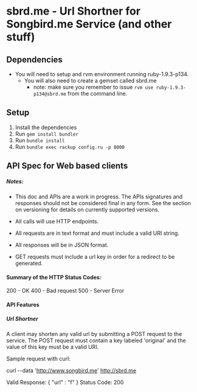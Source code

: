 # sbrd.me - Url Shortner for Songbird.me Service (and other stuff)

## Dependencies
* You will need to setup and rvm environment running ruby-1.9.3-p134.
  * You will also need to create a gemset called sbrd.me
    * note: make sure you remember to issue `rvm use ruby-1.9.3-p134@sbrd.me` from the command line.
  
## Setup 
1. Install the dependencies
2. Run `gem install bundler`
3. Run `bundle install`
4. Run `bundle exec rackup config.ru -p 8000`

## API Spec for Web based clients

##### Notes:

- This doc and APIs are a work in progress.  The APIs signatures and responses should not be considered final in any form.
See the section on versioning for details on currently supported versions.

- All calls will use HTTP endpoints.
- All requests are in text format and must include a valid URI string.
- All responses will be in JSON format.
- GET requests must include a url key in order for a redirect to be generated. 

#### Summary of the HTTP Status Codes:
  200 - OK
  400 - Bad request
  500 - Server Error
  
#### API Features

##### Url Shortner

A client may shorten any valid url by submitting a POST request to the service.  The POST request must contain 
a key labeled 'original' and the value of this key must be a valid URI.

Sample request with curl:

  curl --data 'http://www.songbird.me' http://sbrd.me
  
Valid Response:
{
  "url" : "f"
}
Status Code: 200
